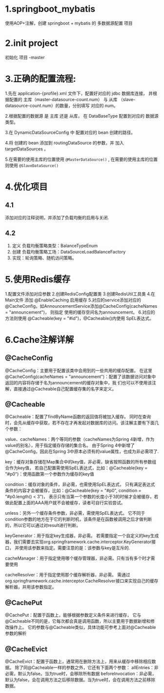 # 1.springboot_mybatis
 使用AOP+注解，创建 springboot + mybatis 的 多数据源配置 项目

# 2.init project
初始化 项目 -master

# 3.正确的配置流程:

  1.先在 application-{profile}.xml 文件下，配置好对应的 jdbc 数据库连接， 
  并根据配置的 主库（master-datasource-count.num） 与 从库 （slave-datasource-count.num）的数量，分别填写 对应的 num。
  
  2.根据配置的数据源 是 主库 还是 从库， 在 DataBaseType 配置到对应的 数据源类型。
  
  3.在 DynamicDataSourceConfig 中 配置对应的 bean 创建的路径。
  
  4.将 创建的 bean 添加到 routingDataSource 的参数，并 加入 targetDataSources 。
  
  5.在需要的使用主库的位置使用 `@MasterDataSource()` , 在需要的使用主库的位置则使用 `@SlaveDataSource()`

# 4.优化项目
## 4.1
添加对应的注释说明，并添加了负载均衡的启用与关闭.

## 4.2
1. 定义 负载均衡策略类型：BalanceTypeEnum
2. 创建 负载均衡策略工场：DataSourceLoadBalanceFactory 
3. 实现：轮询策略、随机访问策略。

# 5.使用Redis缓存
1.配置文件添加对应参数
2.创建RedisConfig配置类
3.创建RedisUtil工具类
4.在Main文件 添加 @EnableCaching 启用缓存
5.对应的service添加对应的@CacheConfig，如AnnouncementService添加@CacheConfig(cacheNames = "announcement")，
  则指定 使用的缓存空间名为announcement。
6.对应的方法则使用 @Cacheable(key = "#id")，@Cacheable()内使用 SpEL表达式。

# 6.Cache注解详解
## @CacheConfig
  @CacheConfig：主要用于配置该类中会用到的一些共用的缓存配置。
    在这里@CacheConfig(cacheNames = "announcement")：配置了该数据访问对象中返回的内容将存储于名为announcement的缓存对象中，我
    们也可以不使用该注解，直接通过@Cacheable自己配置缓存集的名字来定义。
 
 ## @Cacheable 
  @Cacheable：配置了findByName函数的返回值将被加入缓存。
    同时在查询时，会先从缓存中获取，若不存在才再发起对数据库的访问。该注解主要有下面几个参数：
  
  value、cacheNames：两个等同的参数（cacheNames为Spring 4新增，作为value的别名），用于指定缓存存储的集合名。
    由于Spring 4中新增了@CacheConfig，因此在Spring 3中原本必须有的value属性，也成为非必需项了.
  
  key：缓存对象存储在Map集合中的key值，非必需，缺省按照函数的所有参数组合作为key值，
    若自己配置需使用SpEL表达式，比如：@Cacheable(key = "#p0")：使用函数第一个参数作为缓存的key值
  
  condition：缓存对象的条件，非必需，也需使用SpEL表达式，
    只有满足表达式条件的内容才会被缓存，比如：@Cacheable(key = "#p0", condition = "#p0.length() < 3")，
    表示只有当第一个参数的长度小于3的时候才会被缓存，若做此配置上面的AAA用户就不会被缓存，读者可自行实验尝试。
 
  unless：另外一个缓存条件参数，非必需，需使用SpEL表达式。
    它不同于condition参数的地方在于它的判断时机，该条件是在函数被调用之后才做判断的，所以它可以通过对result进行判断。
  
  keyGenerator：用于指定key生成器，非必需。
    若需要指定一个自定义的key生成器，我们需要去实现org.springframework.cache.interceptor.KeyGenerator接口，
    并使用该参数来指定。需要注意的是：该参数与key是互斥的.
 
  cacheManager：用于指定使用哪个缓存管理器，非必需。只有当有多个时才需要使用
  
  cacheResolver：用于指定使用那个缓存解析器，非必需。
    需通过org.springframework.cache.interceptor.CacheResolver接口来实现自己的缓存解析器，并用该参数指定。

## @CachePut
  @CachePut：配置于函数上，能够根据参数定义条件来进行缓存，
    它与@Cacheable不同的是，它每次都会真是调用函数，所以主要用于数据新增和修改操作上。
    它的参数与@Cacheable类似，具体功能可参考上面对@Cacheable参数的解析

## @CacheEvict
  @CacheEvict：配置于函数上，通常用在删除方法上，用来从缓存中移除相应数据。
    除了同@Cacheable一样的参数之外，它还有下面两个参数：
    allEntries：非必需，默认为false。当为true时，会移除所有数据
    beforeInvocation：非必需，默认为false，会在调用方法之后移除数据。当为true时，会在调用方法之前移除数据。


